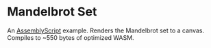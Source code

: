 Mandelbrot Set
==============

An [AssemblyScript](http://assemblyscript.org) example. Renders the Mandelbrot set to a canvas. Compiles to ~550 bytes of optimized WASM.